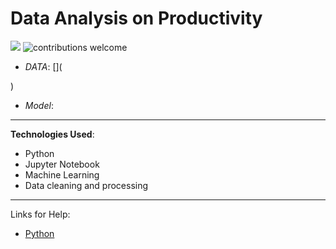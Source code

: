 # Data Analysis on Productivity
![](https://img.shields.io/github/repo-size/itsvinayak/user_login_and_register.svg?label=Repo%20size&style=flat-square)&nbsp;![contributions welcome](https://img.shields.io/static/v1.svg?label=Contributions&message=Welcome&color=0059b3&style=flat-square)&nbsp;


* _DATA_: [](
    
)

* _Model_:

---

__Technologies Used__:

* Python
* Jupyter Notebook
* Machine Learning
* Data cleaning and processing



---
Links for Help:


* [Python]()


